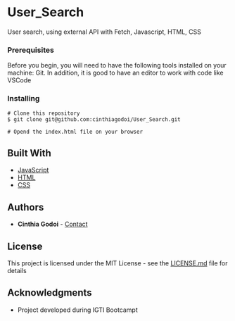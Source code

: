 # User_Search

User search, using external API with Fetch, Javascript, HTML, CSS

### Prerequisites

Before you begin, you will need to have the following tools installed on your machine: Git. In addition, it is good to have an editor to work with code like VSCode

### Installing

```
# Clone this repository
$ git clone git@github.com:cinthiagodoi/User_Search.git

# Opend the index.html file on your browser
```
## Built With

* [JavaScript](https://www.javascript.com/)
* [HTML](https://html.com/)
* [CSS](https://css-tricks.com/) 

## Authors

* **Cinthia Godoi** - [Contact](https://www.linkedin.com/in/cinthia-godoi/)

## License

This project is licensed under the MIT License - see the [LICENSE.md](LICENSE.md) file for details

## Acknowledgments

* Project developed during IGTI Bootcampt 
